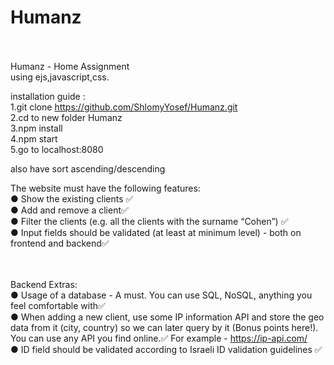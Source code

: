 # Humanz <br><br>

Humanz - Home Assignment<br>
using ejs,javascript,css.

installation guide : <br>
1.git clone https://github.com/ShlomyYosef/Humanz.git <br>
2.cd to new folder Humanz<br>
3.npm install<br>
4.npm start<br>
5.go to localhost:8080<br>

also have sort ascending/descending

The website must have the following features:<br>
● Show the existing clients ✅<br>
● Add and remove a client✅<br>
● Filter the clients (e.g. all the clients with the surname “Cohen”) ✅<br>
● Input fields should be validated (at least at minimum level) - both on frontend and backend✅ 
<br><br><br>

Backend Extras:<br>
● Usage of a database - A must. You can use SQL, NoSQL, anything you feel comfortable with✅<br>
● When adding a new client, use some IP information API and store the geo data from it (city,
country) so we can later query by it (Bonus points here!). You can use any API you find online.✅
For example - https://ip-api.com/<br>
● ID field should be validated according to Israeli ID validation guidelines ✅<br>
